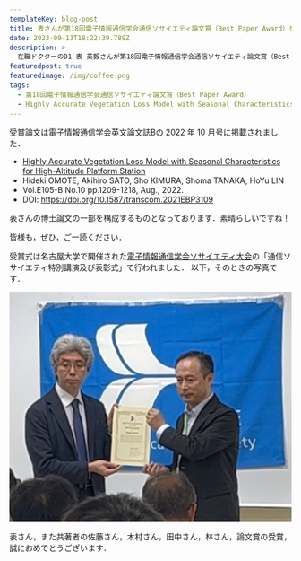 ```yaml
---
templateKey: blog-post
title: 表さんが第18回電子情報通信学会通信ソサイエティ論文賞（Best Paper Award）を受賞しました．
date: 2023-09-13T18:22:39.789Z
description: >-
  在職ドクターのD1 表 英毅さんが第18回電子情報通信学会通信ソサイエティ論文賞（Best Paper Award）を受賞しました
featuredpost: true
featuredimage: /img/coffee.png
tags:
  - 第18回電子情報通信学会通信ソサイエティ論文賞（Best Paper Award）
  - Highly Accurate Vegetation Loss Model with Seasonal Characteristics for High-Altitude Platform Station
---
```


受賞論文は電子情報通信学会英文論文誌Bの 2022 年 10 月号に掲載されました．

- [Highly Accurate Vegetation Loss Model with Seasonal Characteristics for High-Altitude Platform Station](https://doi.org/10.1587/transcom.2021EBP3109)
- Hideki OMOTE, Akihiro SATO, Sho KIMURA, Shoma TANAKA, HoYu LIN
- Vol.E105-B No.10 pp.1209-1218, Aug., 2022.
- DOI: https://doi.org/10.1587/transcom.2021EBP3109

表さんの博士論文の一部を構成するものとなっております．素晴らしいですね！

皆様も，ぜひ，ご一読ください．

受賞式は名古屋大学で開催された[電子情報通信学会ソサイエティ大会](https://www.ieice.org/jpn_r/activities/taikai/society/2023/)の「通信ソサイエティ特別講演及び表彰式」で行われました．
以下，そのときの写真です．

![表さん第18回電子情報通信学会通信ソサイエティ論文賞（Best Paper Award）を受賞](20230913-Omote-IEICE-CS-Best-Paper-Award.png)

表さん，また共著者の佐藤さん，木村さん，田中さん，林さん，論文賞の受賞，誠におめでとうございます．
